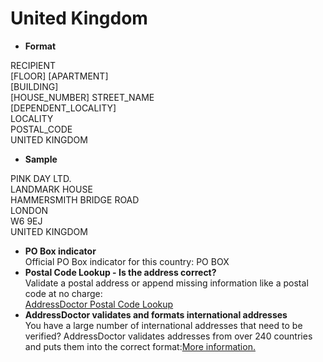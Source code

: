 United Kingdom
==============

- **Format**

RECIPIENT  
[FLOOR] [APARTMENT]  
[BUILDING]  
[HOUSE_NUMBER] STREET_NAME  
[DEPENDENT_LOCALITY]  
LOCALITY  
POSTAL_CODE  
UNITED KINGDOM
- **Sample**

PINK DAY LTD.  
LANDMARK HOUSE  
HAMMERSMITH BRIDGE ROAD  
LONDON  
W6 9EJ  
UNITED KINGDOM
- **PO Box indicator**  
Official PO Box indicator for this country: PO BOX
- **Postal Code Lookup - Is the address correct?**  
Validate a postal address or append missing information like a postal code at no charge:  
[AddressDoctor Postal Code Lookup](http://lookup.addressdoctor.com/lookup/default.aspx?lang=en&country=GBR)
- **AddressDoctor validates and formats international addresses**  
You have a large number of international addresses that need to be verified? AddressDoctor validates addresses from over 240 countries and puts them into the correct format:[More information.](index.php?id=31&L=1)